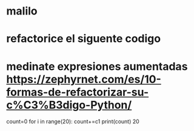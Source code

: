 # malilo
# refactorice el siguente codigo 
# medinate expresiones aumentadas https://zephyrnet.com/es/10-formas-de-refactorizar-su-c%C3%B3digo-Python/
count=0
for i in  range(20):
  count+=c1
print(count)
20
